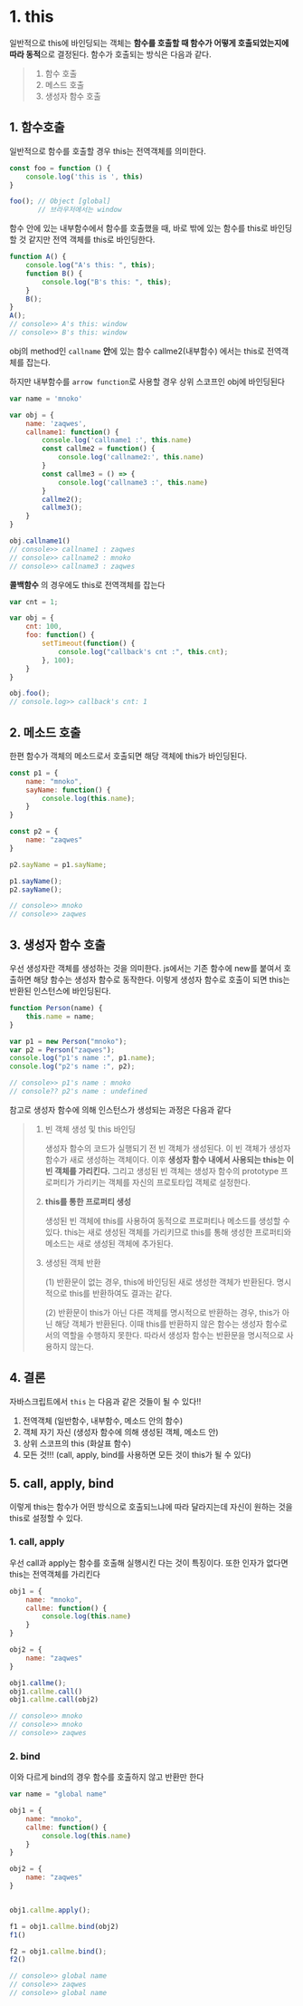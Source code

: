 # 1. this

일반적으로 this에 바인딩되는 객체는 **함수를 호출할 때 함수가 어떻게 호출되었는지에 따라 동적**으로 결정된다. 함수가 호출되는 방식은 다음과 같다.

> 1. 함수 호출
> 2. 메스드 호출
> 3. 생성자 함수 호출



## 1. 함수호출

일반적으로 함수를 호출할 경우 this는 전역객체를 의미한다.

```js
const foo = function () {
    console.log('this is ', this)
}

foo(); // Object [global] 
       // 브라우저에서는 window
```



함수 안에 있는 내부함수에서 함수를 호출했을 때, 바로 밖에 있는 함수를 this로 바인딩할 것 같지만 전역 객체를 this로 바인딩한다.

```js
function A() {
    console.log("A's this: ", this);
    function B() {
        console.log("B's this: ", this);
    }
    B();
}
A();
// console>> A's this: window
// console>> B's this: window
```



obj의 method인 `callname` **안**에 있는 함수 callme2(내부함수) 에서는 this로 전역객체를 잡는다.

하지만 내부함수를 `arrow function`로 사용할 경우 상위 스코프인 obj에 바인딩된다

```js
var name = 'mnoko'

var obj = {
	name: 'zaqwes',
    callname1: function() {
		console.log('callname1 :', this.name)
        const callme2 = function() {
            console.log('callname2:', this.name)
        }
        const callme3 = () => {
            console.log('callname3 :', this.name)
        }
        callme2();
        callme3();
    }
}

obj.callname1()
// console>> callname1 : zaqwes
// console>> callname2 : mnoko
// console>> callname3 : zaqwes
```



**콜백함수** 의 경우에도 this로 전역객체를 잡는다

```js
var cnt = 1;

var obj = {
    cnt: 100,
    foo: function() {
        setTimeout(function() {
            console.log("callback's cnt :", this.cnt);
        }, 100);
    }
}

obj.foo();
// console.log>> callback's cnt: 1
```



## 2. 메소드 호출

한편 함수가 객체의 메소드로서 호출되면 해당 객체에 this가 바인딩된다.

```js
const p1 = {
    name: "mnoko",
    sayName: function() {
        console.log(this.name);
    }
}

const p2 = {
    name: "zaqwes"
}

p2.sayName = p1.sayName;

p1.sayName();
p2.sayName();

// console>> mnoko
// console>> zaqwes
```



## 3. 생성자 함수 호출

우선 생성자란 객체를 생성하는 것을 의미한다. js에서는 기존 함수에 new를 붙여서 호출하면 해당 함수는 생성자 함수로 동작한다. 이렇게 생성자 함수로 호출이 되면 this는 반환된 인스턴스에 바인딩된다.

```js
function Person(name) {
    this.name = name;
}

var p1 = new Person("mnoko");
var p2 = Person("zaqwes");
console.log("p1's name :", p1.name);
console.log("p2's name :", p2);

// console>> p1's name : mnoko
// console?? p2's name : undefined
```



참고로 생성자 함수에 의해 인스턴스가 생성되는 과정은 다음과 같다

> 1. 빈 객체 생성 및 this 바인딩
>
>    생성자 함수의 코드가 실행되기 전 빈 객체가 생성된다. 이 빈 객체가 생성자 함수가 새로 생성하는 객체이다. 이후 **생성자 함수 내에서 사용되는 this는 이 빈 객체를 가리킨다.** 그리고 생성된 빈 객체는 생성자 함수의 prototype 프로퍼티가 가리키는 객체를 자신의 프로토타입 객체로 설정한다.
>
> 2. **this를 통한 프로퍼티 생성**
>
>    생성된 빈 객체에 this를 사용하여 동적으로 프로퍼티나 메소드를 생성할 수 있다. this는 새로 생성된 객체를 가리키므로 this를 통해 생성한 프로퍼티와 메소드는 새로 생성된 객체에 추가된다.
>
> 3. 생성된 객체 반환
>
>    (1) 반환문이 없는 경우, this에 바인딩된 새로 생성한 객체가 반환된다. 명시적으로 this를 반환하여도 결과는 같다.
>
>    (2) 반환문이 this가 아닌 다른 객체를 명시적으로 반환하는 경우, this가 아닌 해당 객체가 반환된다. 이때 this를 반환하지 않은 함수는 생성자 함수로서의 역할을 수행하지 못한다. 따라서 생성자 함수는 반환문을 명시적으로 사용하지 않는다.



## 4. 결론 

자바스크립트에서 `this` 는 다음과 같은 것들이 될 수 있다!!

1. 전역객체 (일반함수, 내부함수, 메소드 안의 함수)
2. 객체 자기 자신 (생성자 함수에 의해 생성된 객체, 메소드 안)
3. 상위 스코프의 this (화살표 함수)
4. 모든 것!!! (call, apply, bind를 사용하면 모든 것이 this가 될 수 있다)



## 5. call, apply, bind

이렇게 this는 함수가 어떤 방식으로 호출되느냐에 따라 달라지는데 자신이 원하는 것을 this로 설정할 수 있다.

### 1. call, apply

우선 call과 apply는 함수를 호출해 실행시킨 다는 것이 특징이다. 또한 인자가 없다면 this는 전역객체를 가리킨다

```js
obj1 = {
    name: "mnoko",
    callme: function() {
        console.log(this.name)
    }
}

obj2 = {
    name: "zaqwes"
}

obj1.callme();
obj1.callme.call()
obj1.callme.call(obj2)

// console>> mnoko
// console>> mnoko
// console>> zaqwes
```



### 2. bind

이와 다르게 bind의 경우 함수를 호출하지 않고 반환만 한다

```js
var name = "global name"

obj1 = {
    name: "mnoko",
    callme: function() {
        console.log(this.name)
    }
}

obj2 = {
    name: "zaqwes"
}


obj1.callme.apply();

f1 = obj1.callme.bind(obj2)
f1()

f2 = obj1.callme.bind();
f2()

// console>> global name
// console>> zaqwes
// console>> global name
```

